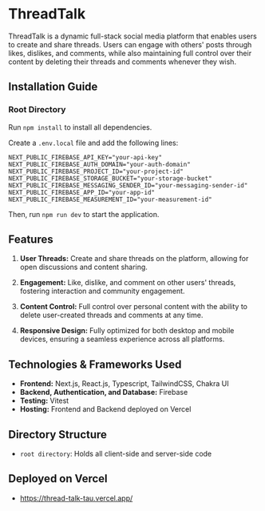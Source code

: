 # ThreadTalk

ThreadTalk is a dynamic full-stack social media platform that enables users to create and share threads. Users can engage with others' posts through likes, dislikes, and comments, while also maintaining full control over their content by deleting their threads and comments whenever they wish.

## Installation Guide

### Root Directory

Run `npm install` to install all dependencies.

Create a `.env.local` file and add the following lines:

```
NEXT_PUBLIC_FIREBASE_API_KEY="your-api-key"
NEXT_PUBLIC_FIREBASE_AUTH_DOMAIN="your-auth-domain"
NEXT_PUBLIC_FIREBASE_PROJECT_ID="your-project-id"
NEXT_PUBLIC_FIREBASE_STORAGE_BUCKET="your-storage-bucket"
NEXT_PUBLIC_FIREBASE_MESSAGING_SENDER_ID="your-messaging-sender-id"
NEXT_PUBLIC_FIREBASE_APP_ID="your-app-id"
NEXT_PUBLIC_FIREBASE_MEASUREMENT_ID="your-measurement-id"
```

Then, run `npm run dev` to start the application.

## Features

1. **User Threads:** Create and share threads on the platform, allowing for open discussions and content sharing.

2. **Engagement:** Like, dislike, and comment on other users' threads, fostering interaction and community engagement.

3. **Content Control:** Full control over personal content with the ability to delete user-created threads and comments at any time.

4. **Responsive Design:** Fully optimized for both desktop and mobile devices, ensuring a seamless experience across all platforms.

## Technologies & Frameworks Used

- **Frontend:** Next.js, React.js, Typescript, TailwindCSS, Chakra UI
- **Backend, Authentication, and Database:** Firebase
- **Testing:** Vitest
- **Hosting:** Frontend and Backend deployed on Vercel

## Directory Structure

- `root directory`: Holds all client-side and server-side code

## Deployed on Vercel

- https://thread-talk-tau.vercel.app/
